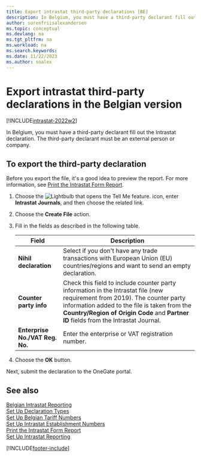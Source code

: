 ```yaml
---
title: Export intrastat third-party declarations [BE]
description: In Belgium, you must have a third-party declarant fill out the Intrastat declaration. The third-party declarant must be an external person or company.
author: sorenfriisalexandersen    
ms.topic: conceptual
ms.devlang: na
ms.tgt_pltfrm: na
ms.workload: na
ms.search.keywords:
ms.date: 11/22/2023
ms.author: soalex
---
```

# Export intrastat third-party declarations in the Belgian version

[!INCLUDE[intrastat-2022w2](../../includes/intrastat-2022w2.md)]

In Belgium, you must have a third-party declarant fill out the Intrastat declaration. The third-party declarant must be an external person or company.  

## To export the third-party declaration

Before you export the file, it's a good idea to preview the report. For more information, see [Print the Intrastat Form Report](how-to-print-the-intrastat-form-report.md).  

1. Choose the ![Lightbulb that opens the Tell Me feature.](../../media/ui-search/search_small.png "Tell me what you want to do") icon, enter **Intrastat Journals**, and then choose the related link.  
2. Choose the **Create File** action.  
3. Fill in the fields as described in the following table.  

    |Field|Description|  
    |---------------------------------|---------------------------------------|  
    |**Nihil declaration**|Select if you don't have any trade transactions with European Union (EU) countries/regions and want to send an empty declaration.|  
    |**Counter party info**|Check this field to include counter party information in the Intrastat file (new requirement from 2019). The counter party information added to the file is taken from the **Country/Region of Origin Code** and **Partner ID** fields from the Intrastat Journal.|  
    |**Enterprise No./VAT Reg. No.**|Enter the enterprise or VAT registration number.|  

4. Choose the **OK** button.  

Next, submit the declaration to the OneGate portal.  

## See also

[Belgian Intrastat Reporting](belgian-intrastat-reporting.md)  
[Set Up Declaration Types](how-to-set-up-declaration-types.md)  
[Set Up Belgian Tariff Numbers](how-to-set-up-belgian-tariff-numbers.md)  
[Set Up Intrastat Establishment Numbers](how-to-set-up-intrastat-establishment-numbers.md)  
[Print the Intrastat Form Report](how-to-print-the-intrastat-form-report.md)  
[Set Up Intrastat Reporting](../../finance-how-setup-report-intrastat.md)  

[!INCLUDE[footer-include](../../includes/footer-banner.md)]

